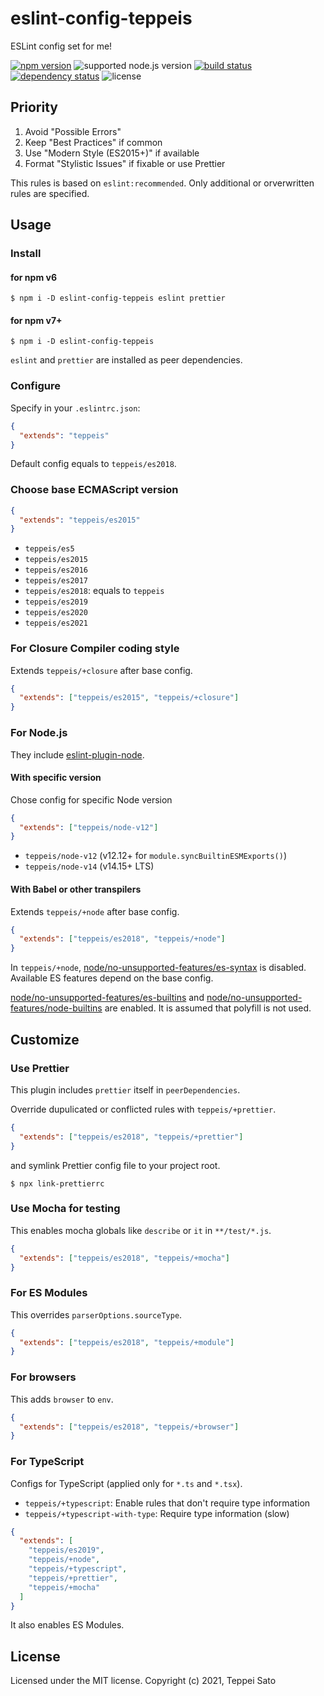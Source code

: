 # eslint-config-teppeis

ESLint config set for me!

[![npm version][npm-image]][npm-url]
![supported node.js version][node-version]
[![build status][ci-image]][ci-url]
[![dependency status][deps-image]][deps-url]
![license][license]

## Priority

1.  Avoid "Possible Errors"
2.  Keep "Best Practices" if common
3.  Use "Modern Style (ES2015+)" if available
4.  Format "Stylistic Issues" if fixable or use Prettier

This rules is based on `eslint:recommended`.
Only additional or orverwritten rules are specified.

## Usage

### Install

#### for npm v6

```console
$ npm i -D eslint-config-teppeis eslint prettier
```

#### for npm v7+

```console
$ npm i -D eslint-config-teppeis
```

`eslint` and `prettier` are installed as peer dependencies.

### Configure

Specify in your `.eslintrc.json`:

```json
{
  "extends": "teppeis"
}
```

Default config equals to `teppeis/es2018`.

### Choose base ECMAScript version

```json
{
  "extends": "teppeis/es2015"
}
```

- `teppeis/es5`
- `teppeis/es2015`
- `teppeis/es2016`
- `teppeis/es2017`
- `teppeis/es2018`: equals to `teppeis`
- `teppeis/es2019`
- `teppeis/es2020`
- `teppeis/es2021`

### For Closure Compiler coding style

Extends `teppeis/+closure` after base config.

```json
{
  "extends": ["teppeis/es2015", "teppeis/+closure"]
}
```

### For Node.js

They include [eslint-plugin-node](https://www.npmjs.com/package/eslint-plugin-node).

#### With specific version

Chose config for specific Node version

```json
{
  "extends": ["teppeis/node-v12"]
}
```

- `teppeis/node-v12` (v12.12+ for `module.syncBuiltinESMExports()`)
- `teppeis/node-v14` (v14.15+ LTS)

#### With Babel or other transpilers

Extends `teppeis/+node` after base config.

```json
{
  "extends": ["teppeis/es2018", "teppeis/+node"]
}
```

In `teppeis/+node`, [node/no-unsupported-features/es-syntax](https://github.com/mysticatea/eslint-plugin-node/blob/master/docs/rules/no-unsupported-features/es-syntax.md) is disabled.
Available ES features depend on the base config.

[node/no-unsupported-features/es-builtins](https://github.com/mysticatea/eslint-plugin-node/blob/master/docs/rules/no-unsupported-features/es-builtins.md) and [node/no-unsupported-features/node-builtins](https://github.com/mysticatea/eslint-plugin-node/blob/master/docs/rules/no-unsupported-features/node-builtins.md) are enabled. It is assumed that polyfill is not used.

## Customize

### Use Prettier

This plugin includes `prettier` itself in `peerDependencies`.

Override dupulicated or conflicted rules with `teppeis/+prettier`.

```json
{
  "extends": ["teppeis/es2018", "teppeis/+prettier"]
}
```

and symlink Prettier config file to your project root.

```console
$ npx link-prettierrc
```

### Use Mocha for testing

This enables mocha globals like `describe` or `it` in `**/test/*.js`.

```json
{
  "extends": ["teppeis/es2018", "teppeis/+mocha"]
}
```

### For ES Modules

This overrides `parserOptions.sourceType`.

```json
{
  "extends": ["teppeis/es2018", "teppeis/+module"]
}
```

### For browsers

This adds `browser` to `env`.

```json
{
  "extends": ["teppeis/es2018", "teppeis/+browser"]
}
```

### For TypeScript

Configs for TypeScript (applied only for `*.ts` and `*.tsx`).

- `teppeis/+typescript`: Enable rules that don't require type information
- `teppeis/+typescript-with-type`: Require type information (slow)

```json
{
  "extends": [
    "teppeis/es2019",
    "teppeis/+node",
    "teppeis/+typescript",
    "teppeis/+prettier",
    "teppeis/+mocha"
  ]
}
```

It also enables ES Modules.

## License

Licensed under the MIT license.
Copyright (c) 2021, Teppei Sato

[npm-image]: https://badgen.net/npm/v/eslint-config-teppeis?icon=npm&label=
[npm-url]: https://npmjs.org/package/eslint-config-teppeis
[ci-image]: https://github.com/teppeis/eslint-config-teppeis/workflows/ci/badge.svg
[ci-url]: https://github.com/teppeis/eslint-config-teppeis/actions?query=workflow%3A%22ci%22
[deps-image]: https://badgen.net/david/dep/teppeis/eslint-config-teppeis
[deps-url]: https://david-dm.org/teppeis/eslint-config-teppeis
[node-version]: https://badgen.net/npm/node/eslint-config-teppeis
[license]: https://badgen.net/npm/license/eslint-config-teppeis
